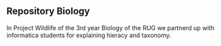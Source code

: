 ## Repository Biology

In Project Wildlife of the 3rd year Biology of the RUG we partnerd up with informatica students for explaining hieracy and taxonomy. 
